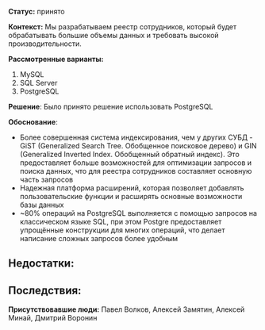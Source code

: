 
**Статус:**  принято

**Контекст:**
Мы разрабатываем реестр сотрудников, который будет обрабатывать большие объемы данных и требовать высокой производительности.

**Рассмотренные варианты:**

1. MySQL
2. SQL Server
3. PostgreSQL

**Решение**:
Было принято решение использовать PostgreSQL

**Обоснование**:
- Более совершенная система индексирования, чем у других СУБД - GiST (Generalized Search Tree. Обобщенное поисковое дерево) и GIN (Generalized Inverted Index. Обобщенный обратный индекс). Это предоставляет больше возможностей для оптимизации запросов и поиска данных, что для реестра сотрудников составляет основную часть запросов
- Надежная платформа расширений, которая позволяет добавлять пользовательские функции и расширять основные возможности базы данных
- ~80% операций на PostgreSQL выполняется с помощью запросов на классическом языке SQL, при этом Postgre предоставляет упрощённые конструкции для многих операций, что делает написание сложных запросов более удобным

**Недостатки**:
- 

**Последствия:**
- 

**Присутствовавшие люди:**
Павел Волков, Алексей Замятин, Алексей Минай, Дмитрий Воронин